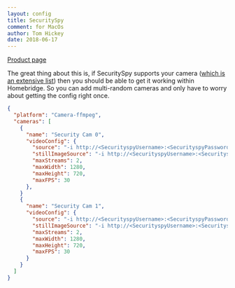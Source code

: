 ```yaml
---
layout: config
title: SecuritySpy
comment: for MacOs
author: Tom Hickey
date: 2018-06-17
---
```

[Product page](https://www.bensoftware.com/securityspy/)

The great thing about this is, if SecuritySpy supports your camera ([which is an extensive list](https://www.bensoftware.com/securityspy/helpcameralist.html)) then you should be able to get it working within Homebridge. So you can add multi-random cameras and only have to worry about getting the config right once.

```json
{
  "platform": "Camera-ffmpeg",
  "cameras": [
    {
      "name": "Security Cam 0",
      "videoConfig": {
        "source": "-i http://<SecurityspyUsername>:<SecurityspyPassword>@<SecurityspyIP>:<SecurityspyPort>/++hls?cameraNum=0&codec=h264&width=1280&height=720",
        "stillImageSource": "-i http://<SecurityspyUsername>:<SecurityspyPassword>@<SecurityspyIP>:<SecurityspyPort>/++image?cameraNum=0&width=480&height=270",
        "maxStreams": 2,
        "maxWidth": 1280,
        "maxHeight": 720,
        "maxFPS": 30
      },
    }
    {
      "name": "Security Cam 1",
      "videoConfig": {
        "source": "-i http://<SecurityspyUsername>:<SecurityspyPassword>@<SecurityspyIP>:<SecurityspyPort>/++hls?cameraNum=1&codec=h264&width=1280&height=720",
        "stillImageSource": "-i http://<SecurityspyUsername>:<SecurityspyPassword>@<SecurityspyIP>:<SecurityspyPort>/++image?cameraNum=1&width=480&height=270",
        "maxStreams": 2,
        "maxWidth": 1280,
        "maxHeight": 720,
        "maxFPS": 30
      }
    }
  ]
}
```
